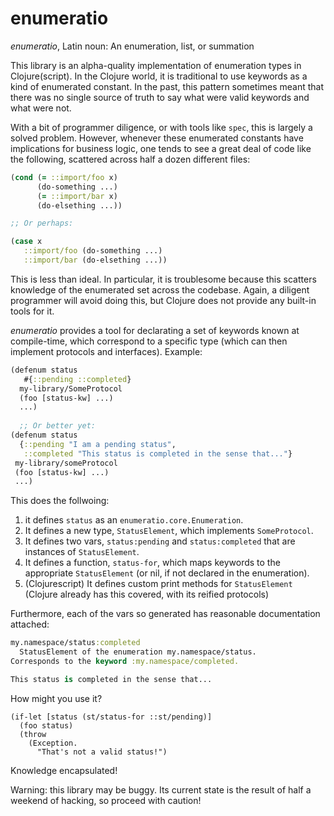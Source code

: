 # enumeratio

*enumeratio*, Latin noun: An enumeration, list, or summation

This library is an alpha-quality implementation of enumeration types in Clojure(script). In the Clojure world, it is traditional to use keywords as a kind of enumerated constant. In the past, this pattern sometimes meant that there was no single source of truth to say what were valid keywords and what were not.

With a bit of programmer diligence, or with tools like `spec`, this is largely a solved problem. However, whenever these enumerated constants have implications for business logic, one tends to see a great deal of code like the following, scattered across half a dozen different files:

```clj
(cond (= ::import/foo x)
      (do-something ...)
      (= ::import/bar x)
      (do-elsething ...))

;; Or perhaps:

(case x
   ::import/foo (do-something ...)
   ::import/bar (do-elsething ...))
```

This is less than ideal. In particular, it is troublesome because this scatters knowledge of the enumerated set across the codebase. Again, a diligent programmer will avoid doing this, but Clojure does not provide any built-in tools for it.

*enumeratio* provides a tool for declarating a set of keywords known at compile-time, which correspond to a specific type (which can then implement protocols and interfaces). Example:

```clj
(defenum status
   #{::pending ::completed}
  my-library/SomeProtocol
  (foo [status-kw] ...)
  ...)
  
  ;; Or better yet:
(defenum status
  {::pending "I am a pending status",
   ::completed "This status is completed in the sense that..."}
 my-library/someProtocol
 (foo [status-kw] ...)
 ...)
```

This does the follwoing:

1. it defines `status` as an `enumeratio.core.Enumeration`.
2. It defines a new type, `StatusElement`, which implements `SomeProtocol`.
3. It defines two vars, `status:pending` and `status:completed` that are instances of `StatusElement`.
4. It defines a function, `status-for`, which maps keywords to the appropriate `StatusElement` (or nil, if not declared in the enumeration).
5. (Clojurescript) It defines custom print methods for `StatusElement` (Clojure already has this covered, with its reified protocols)

Furthermore, each of the vars so generated has reasonable documentation attached:

```clj
my.namespace/status:completed
  StatusElement of the enumeration my.namespace/status.
Corresponds to the keyword :my.namespace/completed.

This status is completed in the sense that...
```

How might you use it?

```
(if-let [status (st/status-for ::st/pending)]
  (foo status)
  (throw
    (Exception.
	  "That's not a valid status!")
```

Knowledge encapsulated!

Warning: this library may be buggy. Its current state is the result of half a weekend of hacking, so proceed with caution!
